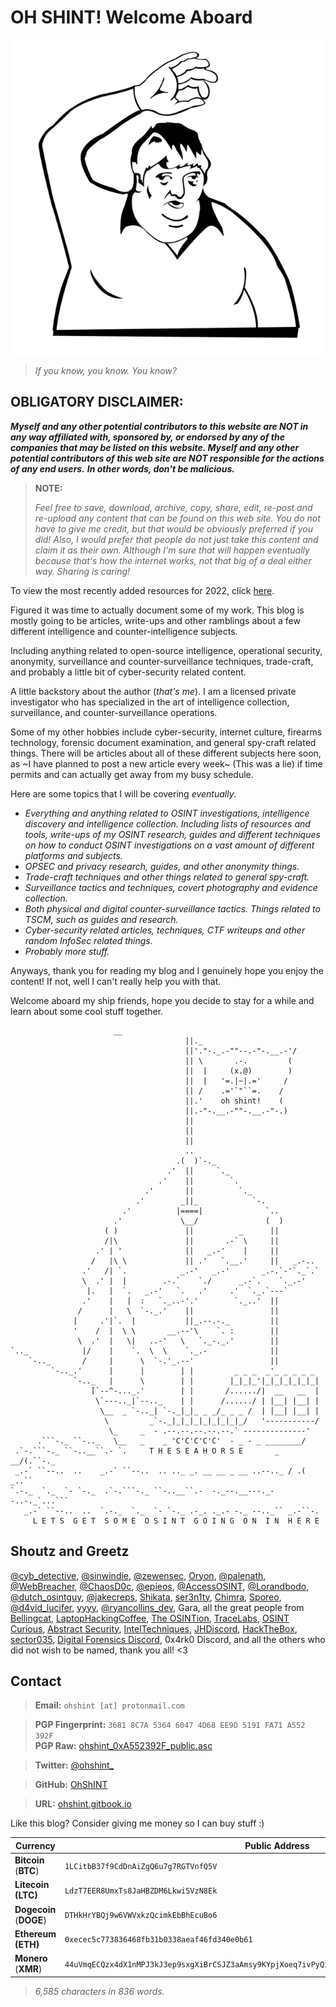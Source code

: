 # **OH SHINT! Welcome Aboard**

![donvito](Contact/donvito.png)

> _If you know, you know. You know?_
>


## **OBLIGATORY DISCLAIMER:**

***Myself and any other potential contributors to this website are NOT in any way affiliated with, sponsored by, or endorsed by any of the companies that may be listed on this website. Myself and any other potential contributors of this web site are NOT responsible for the actions of any end users.*** 
***In other words, don't be malicious.***


> **NOTE:**
> 
> *Feel free to save, download, archive, copy, share, edit, re-post and re-upload any content that can be found on this web site. You do not have to give me credit, but that would be obviously preferred if you did! Also, I would prefer that people do not just take this content and claim it as their own. Although I'm sure that will happen eventually because that's how the internet works, not that big of a deal either way. Sharing is caring!*

To view the most recently added resources for 2022, click [here](https://github.com/OhShINT/ohshint.gitbook.io/blob/main/Lists_of_OSINT_Web_Resources/2022-Recently-Added-Resources_ohshint.md).

Figured it was time to actually document some of my work. This blog is mostly going to be articles, write-ups and other ramblings about a few different intelligence and counter-intelligence subjects.

Including anything related to open-source intelligence, operational security, anonymity, surveillance and counter-surveillance techniques, trade-craft, and probably a little bit of cyber-security related content. 

A little backstory about the author (_that's me_). I am a licensed private investigator who has specialized in the art of intelligence collection, surveillance, and counter-surveillance operations. 

Some of my other hobbies include cyber-security, internet culture, firearms technology, forensic document examination, and general spy-craft related things. There will be articles about all of these different subjects here soon, as ~I have planned to post a new article every week~ (This was a lie) if time permits and can actually get away from my busy schedule.

Here are some topics that I will be covering *eventually*.

- *Everything and anything related to OSINT investigations, intelligence discovery and intelligence collection. Including lists of resources and tools, write-ups of my OSINT research, guides and different techniques on how to conduct OSINT investigations on a vast amount of different platforms and subjects.*
- *OPSEC and privacy research, guides, and other anonymity things.*
- *Trade-craft techniques and other things related to general spy-craft.*
- *Surveillance tactics and techniques, covert photography and evidence collection.*
- *Both physical and digital counter-surveillance tactics. Things related to TSCM, such as guides and research.*
- *Cyber-security related articles, techniques, CTF writeups and other random InfoSec related things.*
- *Probably more stuff.*

Anyways, thank you for reading my blog and I genuinely hope you enjoy the content! If not, well I can't really help you with that. 

Welcome aboard my ship friends, hope you decide to stay for a while and learn about some cool stuff together.

```
				       __
                                       ||._
                                       ||'."-._.-""--.-"-.__.-'/
                                       || \       .-.         (
                                       ||  |     (x.@)        )
                                       ||  |   '=.|~|.='     /
                                       || /    .='`"``=.    /
                                       ||.'    oh shint!    (
                                       ||.-"-.__.-""-.__.-"-.)
                                       ||
                                       ||
                                       ||
                                       ..
                                     .(  )`-._
                                   .'  ||     `._
                                 .'    ||        `.
                              .'       ||          `._
                            .'        _||_            `-.
                         .'          |====|              `..
                       .'             \__/               (  )
                     ( )               ||          _      ||
                     /|\               ||       .-` \     ||
                   .' | '              ||   _.-'    |     ||
                  /   |\ \             || .'   `.__.'     ||   _.-..
                .'   /| `.            _.-'   _.-'       _.-.`-'`._`.`
                \  .' |  |        .-.`    `./      _.-`.    `._.-'
                 |.   |  `.   _.-'   `.   .'     .'  `._.`---`
                .'    |   |  :   `._..-'.'        `._..'  ||
               /      |   \  `-._.'    ||                 ||
              |     .'|`.  |           ||_.--.-._         ||
              '    /  |  \ \       __.--'\    `. :        ||
               \  .'  |   \|   ..-'   \   `._-._.'        ||
`.._            |/    |    `.  \  \    `._.-              ||
    `-.._       /     |      \  `-.'_.--'                 ||
         `-.._.'      |      |        | |         _ _ _  _'_ _ _ _ _
              `-.._   |      \        | |        |_|_|_'|_|_|_|_|_|_|
                  [`--^-..._.'        | |       /....../|  __   __  |
                   \`---.._|`--.._    | |      /....../ | |__| |__| |
                    \__  _ `-.._| `-._|_|_ _ _/_ _ _ /  | |__| |__| |
                     \         _`-._|_|_|_|_|_|_|_|_/   '-----------/
                      \_     _  - .--.--.--.--.--.` --------------'
      .```-._ ``-.._   \__   _    _ 'C'C'C'C'C'  - _ - _ ________/
 .`-.```-._ ``-..__``.- `.     T H E S E A H O R S E       _  __/(.``-._ 
 _.-` ``--..  ..    _.-` ``--..  .. .._ _. __ __ _ __ ..--.._ / .( _..`` 
`.-._  `._  `- `-._  .`-.```-._ ``-..__``.-  -._--.__---._--..-._`...```   
   _.-` ``--..  ..  `.-._  `._  `- `-._ .-_. ._.- -._ --.._`` _.-``-.
     L E T S  G E T  S O M E  O S I N T  G O I N G  O N  I N  H E R E
```

## Shoutz and Greetz

[@cyb_detective](https://twitter.com/cyb_detective), [@sinwindie](https://twitter.com/sinwindie), [@zewensec](https://twitter.com/zewensec), [Oryon](https://github.com/oryon-osint), [@palenath](https://twitter.com/palenath), [@WebBreacher](https://twitter.com/WebBreacher), [@ChaosD0c](https://twitter.com/ChaosD0c), [@epieos](https://twitter.com/epieos), [@AccessOSINT](https://twitter.com/AccessOSINT), [@Lorandbodo](https://twitter.com/Lorandbodo), [@dutch_osintguy](https://twitter.com/dutch_osintguy), [@jakecreps](https://twitter.com/jakecreps), [Shikata](https://twitter.com/_shikata_), [ser3n1ty](https://ser3n1ty.com), [Chimra](https://twitter.com/Blessed_Chimra), [Sporeo](https://twitter.com/SporeoTheOreo), [@d4vid_lucifer](https://twitter.com/d4vid_lucifer), [yyyy](https://teachyourselfinfosec.com), [@ryancollins_dev](https://twitter.com/ryancollins_dev), Gara, all the great people from [Bellingcat](https://www.bellingcat.com), [LaptopHackingCoffee](https://disboard.org/server/326839256758616068), [The OSINTion](https://www.theosintion.com), [TraceLabs](https://www.tracelabs.org), [OSINT Curious](https://osintcurio.us), [Abstract Security](https://abstract-security.lugons.org), [IntelTechniques](https://inteltechniques.com), [JHDiscord](https://www.johnhammond.org), [HackTheBox](https://hackthebox.eu), [sector035](https://sector035.nl), [Digital Forensics Discord](https://github.com/Digital-Forensics-Discord-Server), 0x4rk0 Discord, and all the others who did not wish to be named, thank you all! <3

## **Contact**

> **Email:** `ohshint [at] protonmail.com`

> **PGP Fingerprint:** `3681 8C7A 5364 6047 4D68 EE9D 5191 FA71 A552 392F`   
> **PGP Raw:** [ohshint_0xA552392F_public.asc](https://raw.githubusercontent.com/OhShINT/ohshint.gitbook.io/main/Contact/ohshint_0xA552392F_public.asc)

> **Twitter:** [@ohshint_](https://twitter.com/ohshint_)

> **GitHub:** [OhShINT](https://github.com/ohshint) 

> **URL:** [ohshint.gitbook.io](https://ohshint.gitbook.io/oh-shint-its-a-blog/)

Like this blog? Consider giving me money so I can buy stuff :)

| Currency                | Public Address                                               |
| ----------------------- | ------------------------------------------------------------ |
| **Bitcoin** (**BTC**)   | `1LCitbB37f9CdDnAiZgQ6u7g7RGTVnfQ5V`                         |
| **Litecoin (LTC)**      | `LdzT7EER8UmxTs8JaHBZDM6LkwiSVzN8Ek`                         |
| **Dogecoin** (**DOGE**) | `DTHkHrYBQj9w6VWVxkzQcimkEbBhEcuBo6`                         |
| **Ethereum (ETH)**      | `0xecec5c773836468fb31b0338aeaf46fd340e0b61`                 |
| **Monero** (**XMR**)    | `44uVmqECQzx4dX1nMPJ3kJ3ep9sxgXiBrCSJZ3aAmsy9KYpjXoeq7ivPyQxW1BNnx9MiwuH3nZNPPBU76mndoNwaQSUMbFf` |

> *6,585 characters in 836 words.*
